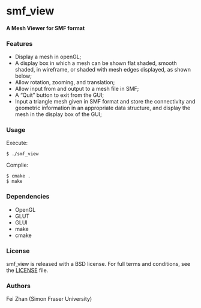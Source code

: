 smf_view
========

#### A Mesh Viewer for SMF format

### Features

- Display a mesh in openGL;
- A display box in which a mesh can be shown flat shaded, smooth shaded, in wireframe, or shaded with mesh edges displayed, as shown below;
- Allow rotation, zooming, and translation;
- Allow input from and output to a mesh file in SMF;
- A “Quit” button to exit from the GUI;
- Input a triangle mesh given in SMF format and store the connectivity and geometric information in an appropriate data structure, and display the mesh in the display box of the GUI;

### Usage

Execute:
```
$ ./smf_view
```
Complie:
```
$ cmake .
$ make
```

### Dependencies

- OpenGL
- GLUT
- GLUI
- make
- cmake

### License

smf_view is released with a BSD license. For full terms and conditions, see the [LICENSE](LICENSE) file.

### Authors

Fei Zhan (Simon Fraser University)
